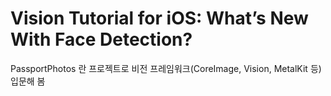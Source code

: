 # Vision Tutorial for iOS: What’s New With Face Detection?

PassportPhotos 란 프로젝트로 비전 프레임워크(CoreImage, Vision, MetalKit 등) 입문해 봄
